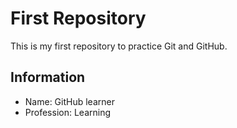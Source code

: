 # First Repository

This is my first repository to practice Git and GitHub.

## Information
- Name: GitHub learner
- Profession: Learning